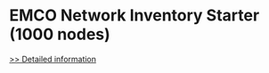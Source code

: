 # EMCO Network Inventory Starter (1000 nodes)
[>> Detailed information](https://secure.shareit.com/shareit/product.html?productid=300280752&affiliateid=200057808)